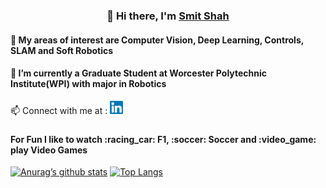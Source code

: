 
<h3 align="center">
  👋 Hi there, I'm <a href="https://sites.google.com/view/smitmshah/about?authuser=1" target="_blank" rel="noreferrer">Smit Shah</a>
</h3>
<h4 align="left">
  👀 My areas of interest are Computer Vision, Deep Learning, Controls, SLAM and Soft Robotics
</h4>
<h4 align="left">
🌱 I’m currently a Graduate Student at Worcester Polytechnic Institute(WPI) with major in Robotics
</h4>
<!-- <h4 align="left">
:office: My past employement was at Invento Robotics for over a year.
</h4> -->
📫 Connect with me at  :  <a href="https://www.linkedin.com/in/smit-shah-b11724171/"><img src="https://raw.githubusercontent.com/Smshah30/Smshah30/main/images/linkedin.svg" alt="Smit Shah | LinkedIn" width="21px"/></a>

<h3></h3>
<!--<a href="https://mail.google.com/a/smitshah30999.gmail/#inbox/"><img src="https://raw.githubusercontent.com/Smshah30/Smshah30/main/images/icons8-gmail.svg" alt="Smit Shah | LinkedIn" width="21px"/></a> --> 

<h4 align="left">For Fun I like to watch :racing_car: F1, :soccer: Soccer and :video_game: play Video Games</h4>
  
[![Anurag’s github stats](https://github-readme-stats.vercel.app/api?username=Smshah30)](https://github.com/Smshah30) [![Top Langs](https://github-readme-stats.vercel.app/api/top-langs/?username=Smshah30&layout=compact)](https://github.com/Smshah30)
<!---
Smshah30/Smshah30 is a ✨ special ✨ repository because its `README.md` (this file) appears on your GitHub profile.
You can click the Preview link to take a look at your changes.
--->

